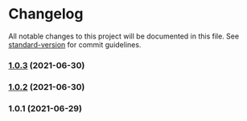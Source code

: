# Changelog

All notable changes to this project will be documented in this file. See [standard-version](https://github.com/conventional-changelog/standard-version) for commit guidelines.

### [1.0.3](https://github.com/vantezzen/nordigen/compare/v1.0.2...v1.0.3) (2021-06-30)

### [1.0.2](https://github.com/vantezzen/nordigen/compare/v1.0.1...v1.0.2) (2021-06-30)

### 1.0.1 (2021-06-29)
